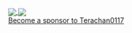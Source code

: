<div>
    <a href="https://github-readme-stats.vercel.app/api/?username=Terachan0117&count_private=true&show_icons=true">
        <img align="center" src="https://github-readme-stats.vercel.app/api/?username=Terachan0117&count_private=true&show_icons=true" />
    </a>
    <a href="https://github-readme-stats.vercel.app/api/top-langs/?username=Terachan0117&layout=compact&langs_count=8">
        <img align="center" src="https://github-readme-stats.vercel.app/api/top-langs/?username=Terachan0117&layout=compact&langs_count=8" />
    </a>
</div>
<div>
    <a href="https://github.com/sponsors/Terachan0117">Become a sponsor to Terachan0117</a>
</div>
